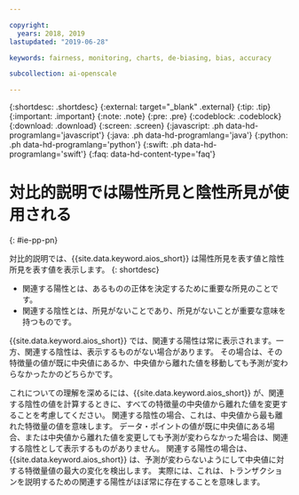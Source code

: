 ```yaml
---

copyright:
  years: 2018, 2019
lastupdated: "2019-06-28"

keywords: fairness, monitoring, charts, de-biasing, bias, accuracy

subcollection: ai-openscale

---
```


{:shortdesc: .shortdesc}
{:external: target="_blank" .external}
{:tip: .tip}
{:important: .important}
{:note: .note}
{:pre: .pre}
{:codeblock: .codeblock}
{:download: .download}
{:screen: .screen}
{:javascript: .ph data-hd-programlang='javascript'}
{:java: .ph data-hd-programlang='java'}
{:python: .ph data-hd-programlang='python'}
{:swift: .ph data-hd-programlang='swift'}
{:faq: data-hd-content-type='faq'}

# 対比的説明では陽性所見と陰性所見が使用される
{: #ie-pp-pn}

対比的説明では、{{site.data.keyword.aios_short}} は陽性所見を表す値と陰性所見を表す値を表示します。
{: shortdesc}

- 関連する陽性とは、あるものの正体を決定するために重要な所見のことです。
- 関連する陰性とは、所見がないことであり、所見がないことが重要な意味を持つものです。

{{site.data.keyword.aios_short}} では、関連する陽性は常に表示されます。一方、関連する陰性は、表示するものがない場合があります。 その場合は、その特徴量の値が既に中央値にあるか、中央値から離れた値を移動しても予測が変わらなかったかのどちらかです。

これについての理解を深めるには、{{site.data.keyword.aios_short}} が、関連する陰性の値を計算するときに、すべての特徴量の中央値から離れた値を変更することを考慮してください。 関連する陰性の場合、これは、中央値から最も離れた特徴量の値を意味します。 データ・ポイントの値が既に中央値にある場合、または中央値から離れた値を変更しても予測が変わらなかった場合は、関連する陰性として表示するものがありません。 関連する陽性の場合は、{{site.data.keyword.aios_short}} は、予測が変わらないようにして中央値に対する特徴量値の最大の変化を検出します。 実際には、これは、トランザクションを説明するための関連する陽性がほぼ常に存在することを意味します。

